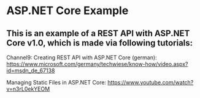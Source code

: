 # ASP.NET Core Example
<h2>This is an example of a REST API with ASP.NET Core v1.0, which is made via following tutorials:</h2>

Channel9: Creating REST API with ASP.NET Core (german): https://www.microsoft.com/germany/techwiese/know-how/video.aspx?id=msdn_de_67138

Managing Static Files in ASP.NET Core: https://www.youtube.com/watch?v=n3rL0ekYEOM
